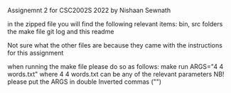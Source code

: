 Assignemnt 2 for CSC2002S 2022 by Nishaan Sewnath

in the zipped file you will find the following relevant items:
bin, src folders
the make file
git log
and this readme

Not sure what the other files are because they came with the instructions for this assignment

when running the make file please do so as follows:
make run ARGS="4 4 words.txt"
where 4 4 words.txt can be any of the relevant parameters
NB! please put the ARGS in double Inverted commas ("")